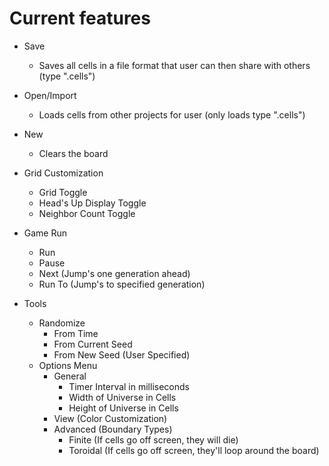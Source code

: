 # Current features
- Save
  - Saves all cells in a file format that user can then share with others (type ".cells")
- Open/Import
  - Loads cells from other projects for user (only loads type ".cells")
- New
  - Clears the board

- Grid Customization
  - Grid Toggle
  - Head's Up Display Toggle
  - Neighbor Count Toggle
  
- Game Run
  - Run
  - Pause
  - Next (Jump's one generation ahead)
  - Run To (Jump's to specified generation)
  
- Tools
  - Randomize
    - From Time
    - From Current Seed
    - From New Seed (User Specified)
  - Options Menu
    - General
      - Timer Interval in milliseconds
      - Width of Universe in Cells
      - Height of Universe in Cells
    - View (Color Customization)
    - Advanced (Boundary Types)
      - Finite (If cells go off screen, they will die)
      - Toroidal (If cells go off screen, they'll loop around the board)
    
